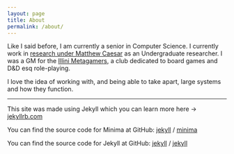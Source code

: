 ```yaml
---
layout: page
title: About
permalink: /about/
---
```


Like I said before, I am currently a senior in Computer Science. I currently work in [research under Matthew Caesar](/research/) as an Undergraduate researcher. I was a GM for the [Illini Metagamers](https://illini-rp.net/), a club dedicated to board games and D&D esq role-playing.

I love the idea of working with, and being able to take apart, large systems and how they function. 

--------------------------------------------------------------------------------
This site was made using Jekyll which you can learn more here -> [jekyllrb.com](https://jekyllrb.com/)

You can find the source code for Minima at GitHub:
[jekyll][jekyll-organization] /
[minima](https://github.com/jekyll/minima)

You can find the source code for Jekyll at GitHub:
[jekyll][jekyll-organization] /
[jekyll](https://github.com/jekyll/jekyll)


[jekyll-organization]: https://github.com/jekyll
